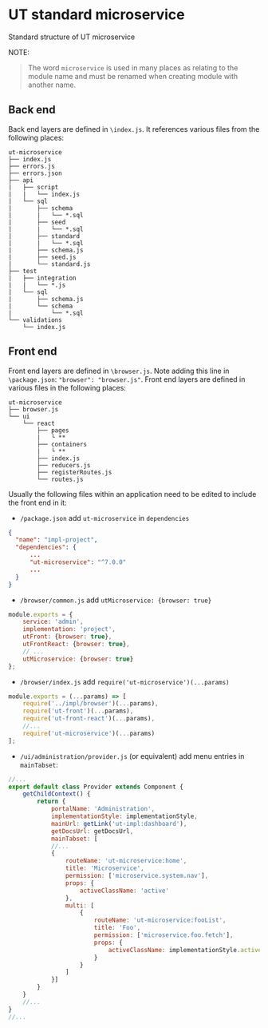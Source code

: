 # UT standard microservice

Standard structure of UT microservice

NOTE:
> The word `microservice` is used in many places as relating to
> the module name and must be renamed when creating module
> with another name.

## Back end

Back end layers are defined in `\index.js`. It references various files
from the following places:

```text
ut-microservice
├── index.js
├── errors.js
├── errors.json
├── api
|   ├── script
|   |   └── index.js
|   └── sql
|       ├── schema
|       |   └── *.sql
|       ├── seed
|       |   └── *.sql
|       ├── standard
|       |   └── *.sql
|       ├── schema.js
|       ├── seed.js
|       └── standard.js
├── test
|   ├── integration
|   |   └── *.js
|   └── sql
|       ├── schema.js
|       └── schema
|           └── *.sql
└── validations
    └── index.js
```

## Front end

Front end layers are defined in `\browser.js`. Note adding
this line in `\package.json`: `"browser": "browser.js"`.
Front end layers are defined in various files in the following places:

```text
ut-microservice
├── browser.js
└── ui
    └── react
        ├── pages
        |   └ **
        ├── containers
        |   └ **
        ├── index.js
        ├── reducers.js
        ├── registerRoutes.js
        └── routes.js
```

Usually the following files within an application need
to be edited to include the front end in it:

* `/package.json` add `ut-microservice` in `dependencies`

```json
{
  "name": "impl-project",
  "dependencies": {
      ...
      "ut-microservice": "^7.0.0"
      ...
  }
}
```

* `/browser/common.js` add `utMicroservice: {browser: true}`

```js
module.exports = {
    service: 'admin',
    implementation: 'project',
    utFront: {browser: true},
    utFrontReact: {browser: true},
    // ...
    utMicroservice: {browser: true}
};
```

* `/browser/index.js` add `require('ut-microservice')(...params)`

```js
module.exports = (...params) => [
    require('../impl/browser')(...params),
    require('ut-front')(...params),
    require('ut-front-react')(...params),
    //...
    require('ut-microservice')(...params)
];

```

* `/ui/administration/provider.js` (or equivalent)
  add menu entries in `mainTabset`:

```js
//...
export default class Provider extends Component {
    getChildContext() {
        return {
            portalName: 'Administration',
            implementationStyle: implementationStyle,
            mainUrl: getLink('ut-impl:dashboard'),
            getDocsUrl: getDocsUrl,
            mainTabset: [
            //...
            {
                routeName: 'ut-microservice:home',
                title: 'Microservice',
                permission: ['microservice.system.nav'],
                props: {
                    activeClassName: 'active'
                },
                multi: [
                    {
                        routeName: 'ut-microservice:fooList',
                        title: 'Foo',
                        permission: ['microservice.foo.fetch'],
                        props: {
                            activeClassName: implementationStyle.active
                        }
                    }
                ]
            }]
        }
    }
    //...
}
//...

```
